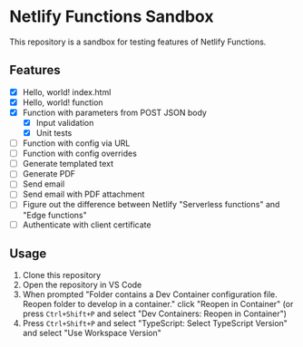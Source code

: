 # Netlify Functions Sandbox

This repository is a sandbox for testing features of Netlify Functions.

## Features

- [x] Hello, world! index.html
- [x] Hello, world! function
- [x] Function with parameters from POST JSON body
  - [x] Input validation
  - [x] Unit tests
- [ ] Function with config via URL
- [ ] Function with config overrides
- [ ] Generate templated text
- [ ] Generate PDF
- [ ] Send email
- [ ] Send email with PDF attachment
- [ ] Figure out the difference between Netlify "Serverless functions" and "Edge functions"
- [ ] Authenticate with client certificate

## Usage

1. Clone this repository
2. Open the repository in VS Code
3. When prompted "Folder contains a Dev Container configuration file. Reopen folder to develop in a container." click "Reopen in Container" (or press `Ctrl+Shift+P` and select "Dev Containers: Reopen in Container")
4. Press `Ctrl+Shift+P` and select "TypeScript: Select TypeScript Version" and select "Use Workspace Version"
